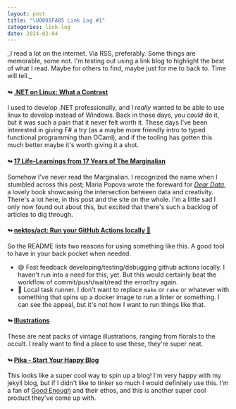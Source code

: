 ```yaml
---
layout: post
title: "\U0001FAB5 Link Log #1"
categories: link-log
date: 2024-02-04
---
```

<span class="grey-text interjection-text">
_I read a lot on the internet. Via RSS, preferably. Some things are memorable,
some not. I'm testing out using a link blog to highlight the best of what I
read. Maybe for others to find, maybe just for me to back to. Time will tell._
</span>

#### ↬ [.NET on Linux: What a Contrast][dotnet_on_linux] 

I used to develop .NET professionally, and I _really_ wanted to be able to use
linux to develop instead of Windows. Back in those days, you _could_ do it, but
it was such a pain that it never felt worth it. These days I've been interested
in giving F# a try (as a maybe more friendly intro to typed functional
programming than OCaml), and if the tooling has gotten this much better maybe
it's worth giving it a shot. 

#### ↬ [17 Life-Learnings from 17 Years of The Marginalian][marginalian] 

Somehow I've never read the Marginalian. I recognized the name when I stumbled
across this post; Maria Popova wrote the foreward for _[Dear Data][dear_data]_,
a lovely book showcasing the intersection between data and creativity. There's
a lot here, in this post and the site on the whole. I'm a little sad I only now
found out about this, but excited that there's such a backlog of articles to
dig through.

#### ↬ [nektos/act: Run your GitHub Actions locally 🚀][nektos_act] 

So the README lists two reasons for using something like this. A good tool to
have in your back pocket when needed.
* 😄 Fast feedback developing/testing/debugging github actions locally. I
  haven't run into a need for this, yet. But this would certainly beat the
  workflow of commit/push/wait/read the error/try again.
* 🤢 Local task runner. I don't want to replace `make` or `rake` or whatever
  with something that spins up a docker image to run a linter or something. I
  can see the appeal, but it's not how I want to run things like that.

#### ↬ [Illustrations][tom_chalky_illustrations] 

These are neat packs of vintage illustrations, ranging from florals to the
occult. I really want to find a place to use these, they're super neat.

#### ↬ [Pika - Start Your Happy Blog][pika_blog] 

This looks like a super cool way to spin up a blog! I'm very happy with my
jekyll blog, but if I didn't like to tinker so much I would definitely use
this. I'm a fan of [Good Enough][good_enough] and their ethos, and this is
another super cool product they've come up with.


[dotnet_on_linux]: https://two-wrongs.com/dotnet-on-linux-update
[marginalian]: https://www.themarginalian.org/2023/10/22/17/?s=03
[dear_data]: http://www.dear-data.com/
[nektos_act]: https://github.com/nektos/act
[tom_chalky_illustrations]: https://tomchalky.com/product-category/illustrations/
[pika_blog]: https://pika.page/
[good_enough]: https://goodenough.us/
